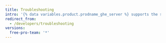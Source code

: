 ```yaml
---
title: Troubleshooting
intro: '{% data variables.product.prodname_ghe_server %} supports the same powerful API available on {% data variables.product.prodname_dotcom_the_website %} as well as its own set of API endpoints.'
redirect_from:
  - /developers/troubleshooting
versions:
  free-pro-team: '*'
---
```



